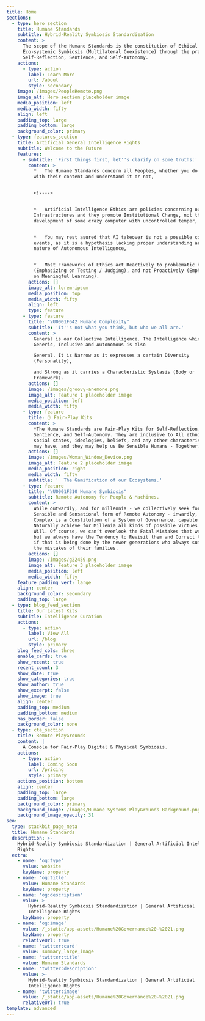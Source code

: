 ```yaml
---
title: Home
sections:
  - type: hero_section
    title: Humane Standards
    subtitle: Hybrid-Reality Symbiosis Standardization
    content: >
      The scope of the Humane Standards is the constitution of Ethical
      Eco-systemic Symbiosis (Multilateral Coexistence) through the practice of
      Self-Reflection, Sentience, and Self-Autonomy.
    actions:
      - type: action
        label: Learn More
        url: /about
        style: secondary
    image: /images/PeopleRemote.png
    image_alt: Hero section placeholder image
    media_position: left
    media_width: fifty
    align: left
    padding_top: large
    padding_bottom: large
    background_color: primary
  - type: features_section
    title: Artificial General Intelligence Rights
    subtitle: Welcome to the Future
    features:
      - subtitle: 'First things first, let''s clarify on some truths:'
        content: >
          *   The Humane Standards concern all Peoples, whether you do relate
          with their content and understand it or not,


          <!---->


          *   Artificial Intelligence Ethics are policies concerning our Social
          Infrastructures and they promote Institutional Change, not the
          development of some crazy computer with uncontrolled temper,


          *   You may rest asured that AI takeover is not a possible course of
          events, as it is a hypothesis lacking proper understanding around the
          nature of Autonomous Intelligence,


          *   Most Frameworks of Ethics act Reactively to problematic behaviors
          (Emphasizing on Testing / Judging), and not Proactively (Emphasizing
          on Meaningful Learning).
        actions: []
        image_alt: lorem-ipsum
        media_position: top
        media_width: fifty
        align: left
        type: feature
      - type: feature
        title: "\U0001F642 Humane Complexity"
        subtitle: 'It''s not what you think, but who we all are.'
        content: >
          General is our Collective Intelligence. The Intelligence which is
          Generic, Inclusive and Autonomous is also

          General. It is Narrow as it expresses a certain Diversity
          (Personality),

          and Strong as it carries a Characteristic Systasis (Body or
          Framework). 
        actions: []
        image: /images/groovy-anemone.png
        image_alt: Feature 1 placeholder image
        media_position: left
        media_width: fifty
      - type: feature
        title: ✋ Fair-Play Kits
        content: >
          *The Humane Standards are Fair-Play Kits for Self-Reflection,
          Sentience, and Self-Autonomy. They are inclusive to All ethnicities,
          social states, ideologies, beliefs, and any other characteristics we
          may have, and they may help us Be Sensible Humans - Together.*
        actions: []
        image: /images/Woman_Window_Device.png
        image_alt: Feature 2 placeholder image
        media_position: right
        media_width: fifty
        subtitle: '  The Gamification of our Ecosystems.'
      - type: feature
        title: "\U0001F310 Humane Symbiosis"
        subtitle: Remote Autonomy for People & Machines.
        content: >
          While outwardly, and for millennia - we collectively seek for the most
          Sensible and Sensational form of Remote Autonomy - inwardly, the Human
          Complex is a Constitution of a System of Governance, capable to
          Naturally achieve for Millenia all kinds of possible Virtues by Free
          Will. Of course, we can’t overlook the Fatal Mistakes that we’ve done,
          but we always have the Tendency to Revisit them and Correct them, even
          if that is being done by the newer generations who always suffer by
          the mistakes of their families.
        actions: []
        image: /images/g22459.png
        image_alt: Feature 3 placeholder image
        media_position: left
        media_width: fifty
    feature_padding_vert: large
    align: center
    background_color: secondary
    padding_top: large
  - type: blog_feed_section
    title: Our Latest Kits
    subtitle: Intelligence Curation
    actions:
      - type: action
        label: View All
        url: /blog
        style: primary
    blog_feed_cols: three
    enable_cards: true
    show_recent: true
    recent_count: 3
    show_date: true
    show_categories: true
    show_author: true
    show_excerpt: false
    show_image: true
    align: center
    padding_top: medium
    padding_bottom: medium
    has_border: false
    background_color: none
  - type: cta_section
    title: Remote PlayGrounds
    content: |
      A Console for Fair-Play Digital & Physical Symbiosis.
    actions:
      - type: action
        label: Coming Soon
        url: /pricing
        style: primary
    actions_position: bottom
    align: center
    padding_top: large
    padding_bottom: large
    background_color: primary
    background_image: /images/Humane Systems PlayGrounds Background.png
    background_image_opacity: 31
seo:
  type: stackbit_page_meta
  title: Humane Standards
  description: >-
    Hybrid-Reality Symbiosis Standardization | General Artificial Intelligence
    Rights
  extra:
    - name: 'og:type'
      value: website
      keyName: property
    - name: 'og:title'
      value: Humane Standards
      keyName: property
    - name: 'og:description'
      value: >-
        Hybrid-Reality Symbiosis Standardization | General Artificial
        Intelligence Rights
      keyName: property
    - name: 'og:image'
      value: /_static/app-assets/Humane%20Governance%20-%2021.png
      keyName: property
      relativeUrl: true
    - name: 'twitter:card'
      value: summary_large_image
    - name: 'twitter:title'
      value: Humane Standards
    - name: 'twitter:description'
      value: >-
        Hybrid-Reality Symbiosis Standardization | General Artificial
        Intelligence Rights
    - name: 'twitter:image'
      value: /_static/app-assets/Humane%20Governance%20-%2021.png
      relativeUrl: true
template: advanced
---
```


